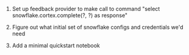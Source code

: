 1. Set up feedback provider to make call to command "select snowflake.cortex.complete(?, ?) as response"

2. Figure out what initial set of snowflake configs and credentials we'd need 

3. Add a minimal quickstart notebook


